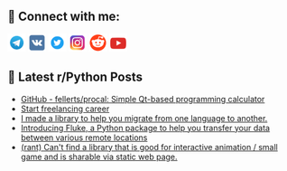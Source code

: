 ## 🔎 Connect with me:
[<img src="https://github.com/bullbesh/bullbesh/blob/main/images/Telegram.png" width="32" height="32" />](https://t.me/bullbesh)
[<img src="https://github.com/bullbesh/bullbesh/blob/main/images/VK.png" width="32" height="32" />](https://vk.com/bullbesh)
[<img src="https://github.com/bullbesh/bullbesh/blob/main/images/Twitter.png" width="32" height="32" />](https://twitter.com/bullbesh1)
[<img src="https://github.com/bullbesh/bullbesh/blob/main/images/Instagram.png" width="32" height="32" />](https://www.instagram.com/bullbesh)
[<img src="https://github.com/bullbesh/bullbesh/blob/main/images/Reddit.png" width="32" height="32" />](https://www.reddit.com/user/bullbesh)
[<img src="https://github.com/bullbesh/bullbesh/blob/main/images/YouTube.png" width="32" height="32" />](https://www.youtube.com/channel/UCtfjRs6uzgq5mfm8S06WTcg)

## 📕 Latest r/Python Posts
<!-- BLOG-POST-LIST:START -->
- [GitHub - fellerts/procal: Simple Qt-based programming calculator](https://www.reddit.com/r/Python/comments/11jx1aa/github_fellertsprocal_simple_qtbased_programming/)
- [Start freelancing career](https://www.reddit.com/r/Python/comments/11jw9g1/start_freelancing_career/)
- [I made a library to help you migrate from one language to another.](https://www.reddit.com/r/Python/comments/11jvt40/i_made_a_library_to_help_you_migrate_from_one/)
- [Introducing Fluke, a Python package to help you transfer your data between various remote locations](https://www.reddit.com/r/Python/comments/11jvleh/introducing_fluke_a_python_package_to_help_you/)
- [&lpar;rant&rpar; Can&#39;t find a library that is good for interactive animation / small game and is sharable via static web page.](https://www.reddit.com/r/Python/comments/11jqk3l/rant_cant_find_a_library_that_is_good_for/)
<!-- BLOG-POST-LIST:END -->
